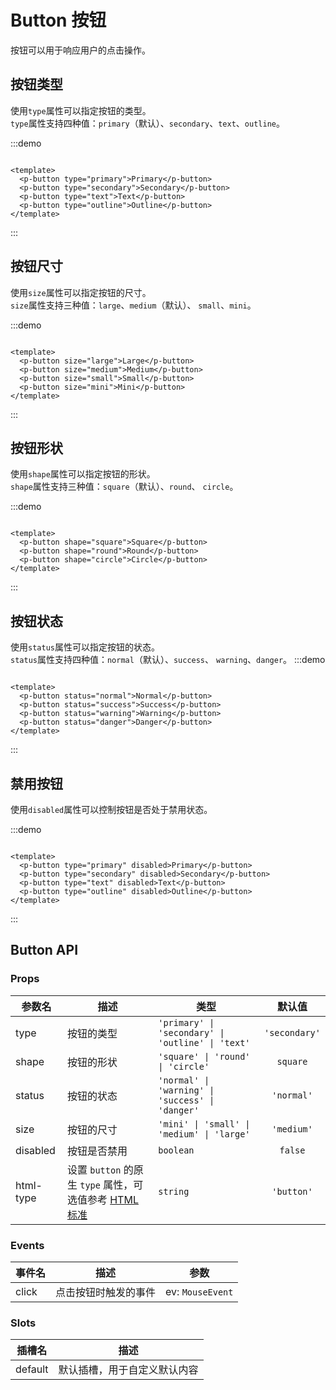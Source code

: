 # Button 按钮

按钮可以用于响应用户的点击操作。

## 按钮类型

使用`type`属性可以指定按钮的类型。  
`type`属性支持四种值：`primary`（默认）、`secondary`、`text`、`outline`。

:::demo

```vue

<template>
  <p-button type="primary">Primary</p-button>
  <p-button type="secondary">Secondary</p-button>
  <p-button type="text">Text</p-button>
  <p-button type="outline">Outline</p-button>
</template>

```

:::

## 按钮尺寸

使用`size`属性可以指定按钮的尺寸。  
`size`属性支持三种值：`large`、`medium`（默认）、 `small`、`mini`。

:::demo

```vue

<template>
  <p-button size="large">Large</p-button>
  <p-button size="medium">Medium</p-button>
  <p-button size="small">Small</p-button>
  <p-button size="mini">Mini</p-button>
</template>
```

:::

## 按钮形状

使用`shape`属性可以指定按钮的形状。  
`shape`属性支持三种值：`square`（默认）、`round`、 `circle`。

:::demo

```vue

<template>
  <p-button shape="square">Square</p-button>
  <p-button shape="round">Round</p-button>
  <p-button shape="circle">Circle</p-button>
</template>
```

:::

## 按钮状态

使用`status`属性可以指定按钮的状态。  
`status`属性支持四种值：`normal`（默认）、`success`、 `warning`、`danger`。
:::demo

```vue

<template>
  <p-button status="normal">Normal</p-button>
  <p-button status="success">Success</p-button>
  <p-button status="warning">Warning</p-button>
  <p-button status="danger">Danger</p-button>
</template>
```

:::

## 禁用按钮

使用`disabled`属性可以控制按钮是否处于禁用状态。

:::demo

```vue

<template>
  <p-button type="primary" disabled>Primary</p-button>
  <p-button type="secondary" disabled>Secondary</p-button>
  <p-button type="text" disabled>Text</p-button>
  <p-button type="outline" disabled>Outline</p-button>
</template>

```

:::

## Button API

### Props

| 参数名       | 描述                                                                                                                            | 类型                                                |      默认值      |
|-----------|-------------------------------------------------------------------------------------------------------------------------------|---------------------------------------------------|:-------------:|
| type      | 按钮的类型                                                                                                                         | `'primary' \| 'secondary' \| 'outline' \| 'text'` | `'secondary'` |
| shape     | 按钮的形状                                                                                                                         | `'square' \| 'round' \| 'circle'`                 |   `square`    |
| status    | 按钮的状态                                                                                                                         | `'normal' \| 'warning' \| 'success' \| 'danger'`  |  `'normal'`   |
| size      | 按钮的尺寸                                                                                                                         | `'mini' \| 'small' \| 'medium' \| 'large'`        |  `'medium'`   |
| disabled  | 按钮是否禁用                                                                                                                        | `boolean`                                         |    `false`    |
| html-type | 设置 `button` 的原生 `type` 属性，可选值参考 [HTML标准](https://developer.mozilla.org/en-US/docs/Web/HTML/Element/button#attr-type "_blank") | `string`                                          |  `'button'`   |

### Events

| 事件名   | 描述         | 参数               |
|-------|------------|------------------|
| click | 点击按钮时触发的事件 | ev: `MouseEvent` |

### Slots

| 插槽名     | 描述             |
|---------|----------------|
| default | 默认插槽，用于自定义默认内容 |

